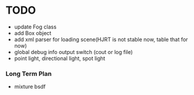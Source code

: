 # TODO

+ update Fog class
+ add Box object
+ add xml parser for loading scene(HJRT is not stable now, table that for now)
+ global debug info output switch (cout or log file)
+ point light, directional light, spot light

### Long Term Plan

+ mixture bsdf

